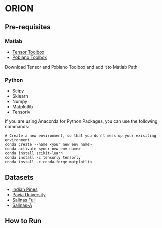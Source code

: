 # ORION

## Pre-requisites
### Matlab
* [Tensor Toolbox](http://www.sandia.gov/~tgkolda/TensorToolbox/index-2.6.html)
* [Poblano Toolbox](https://sandialabs.github.io/poblano_toolbox/)

Download Tensor and Poblano Toolbox and add it to Matlab Path

### Python
* Scipy
* Sklearn
* Numpy
* Matplotlib
* [Tensorly](http://tensorly.org/stable/index.html)

If you are using Anaconda for Python Packages, you can use the following commands:
```
# Create a new environment, so that you don't mess up your exisiting environment
conda create --name <your new env name>
conda activate <your new env name>
conda install scikit-learn
conda install -c tensorly tensorly
conda install -c conda-forge matplotlib
```

## Datasets
* [Indian Pines](http://www.ehu.eus/ccwintco/index.php/Hyperspectral_Remote_Sensing_Scenes#Indian_Pines)
* [Pavia University](http://www.ehu.eus/ccwintco/index.php/Hyperspectral_Remote_Sensing_Scenes#Pavia_University_scene)
* [Salinas Full](http://www.ehu.eus/ccwintco/index.php/Hyperspectral_Remote_Sensing_Scenes#Salinas_scene)
* [Salinas-A](http://www.ehu.eus/ccwintco/index.php/Hyperspectral_Remote_Sensing_Scenes#Salinas-A_scene)

## How to Run


